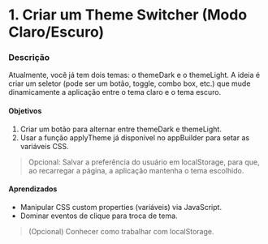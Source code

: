 # 1. Criar um Theme Switcher (Modo Claro/Escuro)

### Descrição
Atualmente, você já tem dois temas: o themeDark e o themeLight. 
A ideia é criar um seletor (pode ser um botão, toggle, combo box, etc.) que mude dinamicamente a aplicação entre o tema claro e o tema escuro.

#### Objetivos
1. Criar um botão para alternar entre themeDark e themeLight.
2. Usar a função applyTheme já disponível no appBuilder para setar as variáveis CSS.
> Opcional: Salvar a preferência do usuário em localStorage, para que, ao recarregar a página, a aplicação mantenha o tema escolhido.


#### Aprendizados
- Manipular CSS custom properties (variáveis) via JavaScript.
- Dominar eventos de clique para troca de tema.

> (Opcional) Conhecer como trabalhar com localStorage.
